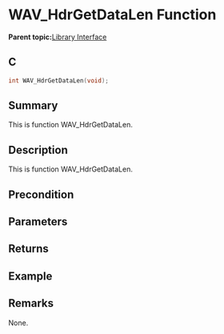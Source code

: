 # WAV\_HdrGetDataLen Function

**Parent topic:**[Library Interface](GUID-CBB1180F-9433-4D55-971B-8F32E2532626.md)

## C

```c
int WAV_HdrGetDataLen(void);
```

## Summary

This is function WAV\_HdrGetDataLen.

## Description

This is function WAV\_HdrGetDataLen.

## Precondition

## Parameters

## Returns

## Example

## Remarks

None.

